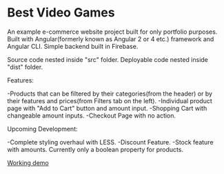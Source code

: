 # Best Video Games

An example e-commerce website project built for only portfolio purposes. Built with Angular(formerly known as Angular 2 or 4 etc.) framework and Angular CLI. Simple backend built in Firebase.

Source code nested inside "src" folder.
Deployable code nested inside "dist" folder.

Features:

-Products that can be filtered by their categories(from the header) or by their features and prices(from Filters tab on the left).
-Individual product page with "Add to Cart" button and amount input.
-Shopping Cart with changeable amount inputs.
-Checkout Page with no action.

Upcoming Development:

-Complete styling overhaul with LESS.
-Discount Feature.
-Stock feature with amounts. Currently only a boolean property for products.

[Working  demo](http://aws-website-best-video-games-of4hs.s3-website-us-east-1.amazonaws.com)
